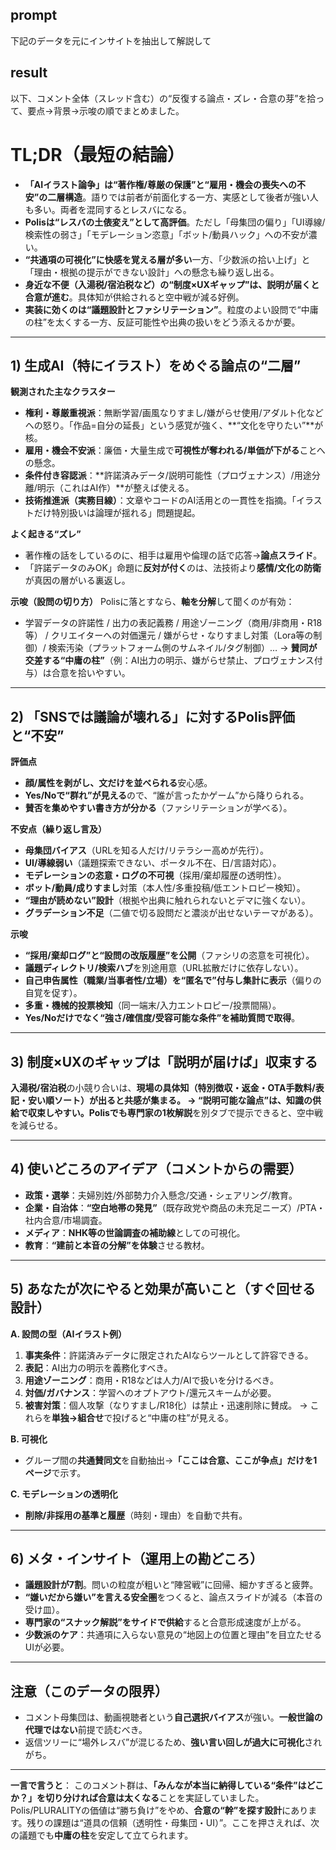 ## prompt

下記のデータを元にインサイトを抽出して解説して

## result

以下、コメント全体（スレッド含む）の“反復する論点・ズレ・合意の芽”を拾って、要点→背景→示唆の順でまとめました。

# TL;DR（最短の結論）

* **「AIイラスト論争」は“著作権/尊厳の保護”と“雇用・機会の喪失への不安”の二層構造**。語りでは前者が前面化する一方、実感として後者が強い人も多い。両者を混同するとレスバになる。
* **Polisは“レスバの土俵変え”として高評価**。ただし「母集団の偏り」「UI導線/検索性の弱さ」「モデレーション恣意」「ボット/動員ハック」への不安が濃い。
* **“共通項の可視化”に快感を覚える層が多い**一方、「少数派の拾い上げ」と「理由・根拠の提示ができない設計」への懸念も繰り返し出る。
* **身近な不便（入湯税/宿泊税など）の“制度×UXギャップ”は、説明が届くと合意が進む**。具体知が供給されると空中戦が減る好例。
* **実装に効くのは“議題設計とファシリテーション”**。粒度のよい設問で“中庸の柱”を太くする一方、反証可能性や出典の扱いをどう添えるかが要。

---

## 1) 生成AI（特にイラスト）をめぐる論点の“二層”

**観測された主なクラスター**

* **権利・尊厳重視派**：無断学習/画風なりすまし/嫌がらせ使用/アダルト化などへの怒り。「作品=自分の延長」という感覚が強く、**“文化を守りたい”**が核。
* **雇用・機会不安派**：廉価・大量生成で**可視性が奪われる/単価が下がる**ことへの懸念。
* **条件付き容認派**：**許諾済みデータ/説明可能性（プロヴェナンス）/用途分離/明示（これはAI作）**が整えば使える。
* **技術推進派（実務目線）**：文章やコードのAI活用との一貫性を指摘。「イラストだけ特別扱いは論理が揺れる」問題提起。

**よく起きる“ズレ”**

* 著作権の話をしているのに、相手は雇用や倫理の話で応答→**論点スライド**。
* 「許諾データのみOK」命題に**反対が付く**のは、法技術より**感情/文化の防衛**が真因の層がいる裏返し。

**示唆（設問の切り方）**
Polisに落とすなら、**軸を分解**して聞くのが有効：

* 学習データの許諾性 / 出力の表記義務 / 用途ゾーニング（商用/非商用・R18等） / クリエイターへの対価還元 / 嫌がらせ・なりすまし対策（Lora等の制御）/ 検索汚染（プラットフォーム側のサムネイル/タグ制御）…
  → **賛同が交差する“中庸の柱”**（例：AI出力の明示、嫌がらせ禁止、プロヴェナンス付与）は合意を拾いやすい。

---

## 2) 「SNSでは議論が壊れる」に対するPolis評価と“不安”

**評価点**

* **顔/属性を剥がし、文だけを並べられる**安心感。
* **Yes/Noで“群れ”が見える**ので、“誰が言ったかゲーム”から降りられる。
* **賛否を集めやすい書き方が分かる**（ファシリテーションが学べる）。

**不安点（繰り返し言及）**

* **母集団バイアス**（URLを知る人だけ/リテラシー高めが先行）。
* **UI/導線弱い**（議題探索できない、ポータル不在、日/言語対応）。
* **モデレーションの恣意・ログの不可視**（採用/棄却履歴の透明性）。
* **ボット/動員/成りすまし**対策（本人性/多重投稿/低エントロピー検知）。
* **“理由が読めない”設計**（根拠や出典に触れられないとデマに強くない）。
* **グラデーション不足**（二値で切る設問だと濃淡が出せないテーマがある）。

**示唆**

* **“採用/棄却ログ”と“設問の改版履歴”を公開**（ファシリの恣意を可視化）。
* **議題ディレクトリ/検索ハブ**を別途用意（URL拡散だけに依存しない）。
* **自己申告属性（職業/当事者性/立場）を“匿名で”付与し集計に表示**（偏りの自覚を促す）。
* **多重・機械的投票検知**（同一端末/入力エントロピー/投票間隔）。
* **Yes/Noだけでなく“強さ/確信度/受容可能な条件”を補助質問で取得**。

---

## 3) 制度×UXのギャップは「説明が届けば」収束する

**入湯税/宿泊税**の小競り合いは、**現場の具体知（特別徴収・返金・OTA手数料/表記・安い順ソート）**が出ると共感が集まる。
→ **“説明可能な論点”は、知識の供給で収束**しやすい。Polisでも**専門家の1枚解説**を別タブで提示できると、空中戦を減らせる。

---

## 4) 使いどころのアイデア（コメントからの需要）

* **政策・選挙**：夫婦別姓/外部勢力介入懸念/交通・シェアリング/教育。
* **企業・自治体**：**“空白地帯の発見”**（既存政党や商品の未充足ニーズ）/PTA・社内合意/市場調査。
* **メディア**：**NHK等の世論調査の補助線**としての可視化。
* **教育**：**“建前と本音の分解”を体験**させる教材。

---

## 5) あなたが次にやると効果が高いこと（すぐ回せる設計）

**A. 設問の型（AIイラスト例）**

1. **事実条件**：許諾済みデータに限定されたAIならツールとして許容できる。
2. **表記**：AI出力の明示を義務化すべき。
3. **用途ゾーニング**：商用・R18などは人力/AIで扱いを分けるべき。
4. **対価/ガバナンス**：学習へのオプトアウト/還元スキームが必要。
5. **被害対策**：個人攻撃（なりすまし/R18化）は禁止・迅速削除に賛成。
   → これらを**単独→組合せ**で投げると“中庸の柱”が見える。

**B. 可視化**

* グループ間の**共通賛同文**を自動抽出→**「ここは合意、ここが争点」だけを1ページ**で示す。

**C. モデレーションの透明化**

* **削除/非採用の基準と履歴**（時刻・理由）を自動で共有。

---

## 6) メタ・インサイト（運用上の勘どころ）

* **議題設計が7割**。問いの粒度が粗いと“陣営戦”に回帰、細かすぎると疲弊。
* **“嫌いだから嫌い”を言える安全圏**をつくると、論点スライドが減る（本音の受け皿）。
* **専門家の“スナック解説”をサイドで供給**すると合意形成速度が上がる。
* **少数派のケア**：共通項に入らない意見の“地図上の位置と理由”を目立たせるUIが必要。

---

## 注意（このデータの限界）

* コメント母集団は、動画視聴者という**自己選択バイアス**が強い。**一般世論の代理ではない**前提で読むべき。
* 返信ツリーに“場外レスバ”が混じるため、**強い言い回しが過大に可視化**されがち。

---

**一言で言うと**：
このコメント群は、**「みんなが本当に納得している“条件”はどこか？」を切り分ければ合意は太くなる**ことを実証していました。Polis/PLURALITYの価値は“勝ち負け”をやめ、**合意の“幹”を探す設計**にあります。残りの課題は“道具の信頼（透明性・母集団・UI）”。ここを押さえれば、次の議題でも**中庸の柱**を安定して立てられます。
